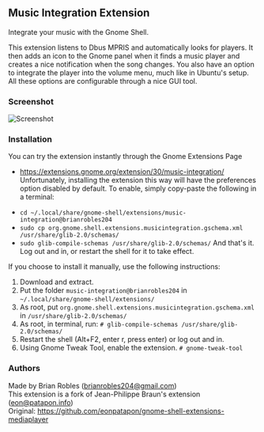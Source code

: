 ## Music Integration Extension
Integrate your music with the Gnome Shell.

This extension listens to Dbus MPRIS and automatically looks for players. It then adds an icon to the 
Gnome panel when it finds a music player and creates a nice notification when the song changes.
You also have an option to integrate the player into the volume menu, much like in Ubuntu's setup.
All these options are configurable through a nice GUI tool.


### Screenshot
![Screenshot](https://github.com/brianrobles204/Music-Integration/raw/master/screenshot.png)


### Installation
You can try the extension instantly through the Gnome Extensions Page 
- https://extensions.gnome.org/extension/30/music-integration/
Unfortunately, installing the extension this way will have the preferences option disabled by default.
To enable, simply copy-paste the following in a terminal:

* `cd ~/.local/share/gnome-shell/extensions/music-integration@brianrobles204`
* `sudo cp org.gnome.shell.extensions.musicintegration.gschema.xml /usr/share/glib-2.0/schemas/`
* `sudo glib-compile-schemas /usr/share/glib-2.0/schemas/`
And that's it. Log out and in, or restart the shell for it to take effect.

If you choose to install it manually, use the following instructions:

1. Download and extract.
2. Put the folder `music-integration@brianrobles204` in `~/.local/share/gnome-shell/extensions/`
3. As root, put `org.gnome.shell.extensions.musicintegration.gschema.xml` in `/usr/share/glib-2.0/schemas/`
4. As root, in terminal, run: `# glib-compile-schemas /usr/share/glib-2.0/schemas/`
5. Restart the shell (Alt+F2, enter r, press enter) or log out and in.
6. Using Gnome Tweak Tool, enable the extension. `# gnome-tweak-tool`


### Authors
Made by Brian Robles (brianrobles204@gmail.com) <br/>
This extension is a fork of Jean-Philippe Braun's extension (eon@patapon.info)<br/>
Original: https://github.com/eonpatapon/gnome-shell-extensions-mediaplayer<br/>
